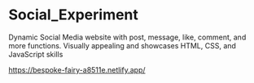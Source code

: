 # Social_Experiment
Dynamic Social Media website with post, message, like, comment, and more functions. Visually appealing and showcases HTML, CSS, and JavaScript skills

https://bespoke-fairy-a8511e.netlify.app/
